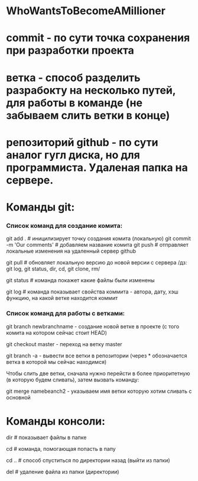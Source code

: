 # WhoWantsToBecomeAMillioner

# commit - по сути точка сохранения при разработки проекта

# ветка - способ разделить разрабокту на несколько путей, для работы в команде (не забываем слить ветки в конце)

# репозиторий github - по сути аналог гугл диска, но для программиста. Удаленая папка на сервере. 



<h1>Команды git:</h1>

<h3>Список команд для создание комита:</h3>

git add .  # иницилизирует точку создания комита (локальную)
git commit -m 'Our comments'  # добавляем название комита
git push  # отправляет локальные изменения на удаленный сервер github


git pull  # обновляет локальную версию до новой версии с сервера /дз: git log, git status, dir, cd, git clone, rm/

git status # команда покажет какие файлы были изменены 

git log # команда показывает свойства коммита - автора, дату, хэш функцию, на какой ветке находится коммит



<h3>Список команд для работы с ветками:</h3>

git branch newbranchname - создание новой ветке в проекте (с того комита на котором сейчас стоит HEAD)

git checkout master - переход на ветку master

git branch -a   - вывести все ветки в репозитории (через * обозначается ветка в которой мы сейчас находимся)

Чтобы слить две ветки, сначала нужно перейсти в более приоритетную (в которую будем сливать), затем вызвать команду:

git merge namebeanch2  - указываем имя ветки которую хотим сливать с основной



<h1>Команды консоли:</h1>

dir # показывает файлы в папке

cd # команда, помогающая попасть в папу

cd .. # способ спуститься по директории назад (выйти из папки) 

del # удаление файла из папки (директории) 
